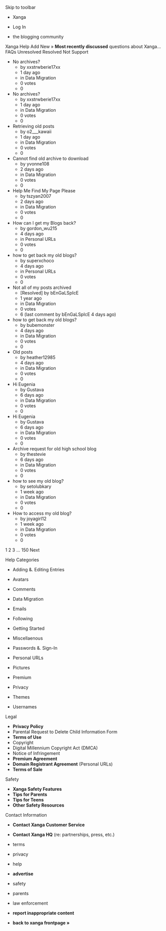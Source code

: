 Skip to toolbar

*   Xanga

*   Log In

*   the blogging community

Xanga Help Add New » **Most recently discussed** questions about Xanga… FAQs Unresolved Resolved Not Support

*   No archives?
    *   by xxstrwberie17xx
    *   1 day ago
    *   in Data Migration
    *   0 votes
    *   0
*   No archives?
    *   by xxstrwberie17xx
    *   1 day ago
    *   in Data Migration
    *   0 votes
    *   0
*   Retrieving old posts
    *   by o2\_\_\_kawaii
    *   1 day ago
    *   in Data Migration
    *   0 votes
    *   0
*   Cannot find old archive to download
    *   by yvonne108
    *   2 days ago
    *   in Data Migration
    *   0 votes
    *   0
*   Help Me Find My Page Please
    *   by tszyan2007
    *   2 days ago
    *   in Data Migration
    *   0 votes
    *   0
*   How can I get my Blogs back?
    *   by gordon\_wu215
    *   4 days ago
    *   in Personal URLs
    *   0 votes
    *   0
*   how to get back my old blogs?
    *   by superxchoco
    *   4 days ago
    *   in Personal URLs
    *   0 votes
    *   0
*   Not all of my posts archived
    *   \[Resolved\] by bEnGaLSpIcE
    *   1 year ago
    *   in Data Migration
    *   0 votes
    *   6 (last comment by bEnGaLSpIcE 4 days ago)
*   how to get back my old blogs?
    *   by bubemonster
    *   4 days ago
    *   in Data Migration
    *   0 votes
    *   0
*   Old posts
    *   by heather12985
    *   4 days ago
    *   in Data Migration
    *   0 votes
    *   0
*   Hi Eugenia
    *   by Gustava
    *   6 days ago
    *   in Data Migration
    *   0 votes
    *   0
*   Hi Eugenia
    *   by Gustava
    *   6 days ago
    *   in Data Migration
    *   0 votes
    *   0
*   Archive request for old high school blog
    *   by thestevie
    *   6 days ago
    *   in Data Migration
    *   0 votes
    *   0
*   how to see my old blog?
    *   by setolubkary
    *   1 week ago
    *   in Data Migration
    *   0 votes
    *   0
*   How to access my old blog?
    *   by joyagirl12
    *   1 week ago
    *   in Data Migration
    *   0 votes
    *   0

1 2 3 ... 150 Next

Help Categories

*   Adding &. Editing Entries
*   Avatars
*   Comments
*   Data Migration
*   Emails
*   Following
*   Getting Started
*   Miscellaenous

*   Passwords &. Sign-In
*   Personal URLs
*   Pictures
*   Premium
*   Privacy
*   Themes
*   Usernames

Legal

*   **Privacy Policy**
*   Parental Request to Delete Child Information Form
*   **Terms of Use**
*   Copyright
*   Digital Millennium Copyright Act (DMCA)
*   Notice of Infringement
*   **Premium Agreement**
*   **Domain Registrant Agreement** (Personal URLs)
*   **Terms of Sale**

Safety

*   **Xanga Safety Features**
*   **Tips for Parents**
*   **Tips for Teens**
*   **Other Safety Resources**

Contact Information

*   **Contact Xanga Customer Service**
*   **Contact Xanga HQ** (re: partnerships, press, etc.)

*   terms
*   privacy
*   help
*   **advertise**

*   safety
*   parents
*   law enforcement
*   **report inappropriate content**

*   **back to xanga frontpage »**